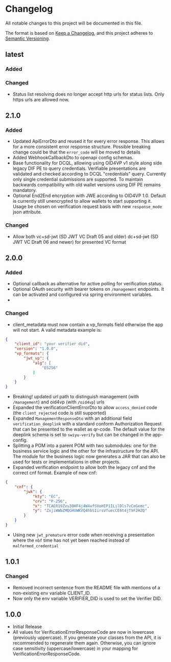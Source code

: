 # Changelog

All notable changes to this project will be documented in this file.

The format is based on [Keep a Changelog](https://keepachangelog.com/en/1.1.0/),
and this project adheres to [Semantic Versioning](https://semver.org/spec/v2.0.0.html).

## latest

### Added

### Changed

- Status list resolving does no longer accept http urls for status lists. Only https urls are allowed now.

## 2.1.0

### Added

- Updated ApiErrorDto and reused it for every error response. This allows for a more consistent error
  response structure. Possible breaking change could be that the `error_code` will be moved to details
- Added WebhookCallbackDto to openapi config schemas.
- Base functionality for DCQL, allowing using OID4VP v1 style along side legacy DIF PE to query credentials. 
  Verifiable presentations are validated and checked according to DCQL "credentials" query. 
  Currently only single credential submissions are supported. To maintain backwards compatibility with old wallet versions using DIF PE remains mandatory.
- Optional End2End encryption with JWE according to OID4VP 1.0. Default is currently still unencrypted to allow wallets to start supporting it. 
  Usage be chosen on verification request basis with new `response_mode` json attribute.  


### Changed
- Allow both vc+sd-jwt (SD JWT VC Draft 05 and older) dc+sd-jwt (SD JWT VC Draft 06 and newer) for presented VC format 

## 2.0.0

### Added

- Optional callback as alternative for active polling for verification status.
- Optional OAuth security with bearer tokens on `/management` endpoints.
  It can be activated and configured via spring environment variables.
- 
### Changed

- client_metadata must now contain a vp_formats field otherwise the app will not start. A valid metadata example is:
```json
{
    "client_id": "your verifier did",
    "version": "1.0.0",
    "vp_formats": {
        "jwt_vp": {
            "alg": [
                "ES256"
            ]
        }
    }
}
```
- Breaking! updated url path to distinguish management (with `/management`) and oid4vp (with `/oid4vp`) urls
- Expanded the verificationClientErrorDto to allow `access_denied` code (the `client_rejected` code is still supported)
- Expanded `ManagementResponseDto` with an additional field `verification_deeplink` with a standard conform
  Authorization Request that can be presented to the wallet as qr-code. The default value for the deeplink schema is set
  to `swiyu-verify` but can be changed in the app-config.
- Splitting a POM into a parent POM with two submodules: one for the business service logic and the other for the
  infrastructure for the API. The module for the business logic now generates a JAR that can also be used for tests
  or implementations in other projects.
- Expanded verification endpoint to allow both the legacy cnf and the correct cnf format. Example of new cnf:

```json
{
    "cnf": {
        "jwk": {
            "kty": "EC",
            "crv": "P-256",
            "x": "TCAER19Zvu3OHF4j4W4vfSVoHIP1ILilDls7vCeGemc",
            "y": "ZxjiWWbZMQGHVWKVQ4hbSIirsVfuecCE6t4jT9F2HZQ"
        }
    }
}
```

- Using new `jwt_premature` error code when receiving a presentation where the `nbf` time has not yet been reached instead of `malformed_credential` 

## 1.0.1

### Changed

- Removed incorrect sentence from the README file with mentions of a non-existing env variable CLIENT_ID.
- Now only the env variable VERIFIER_DID is used to set the Verifier DID.

## 1.0.0

- Initial Release
- All values for VerificationErrorResponseCode are now in lowercase (previously uppercase).
  If you generate your classes from the API, it is recommended to regenerate them again.
  Otherwise, you can ignore case sensitivity (uppercase/lowercase) in your mapping for VerificationErrorResponseCode.